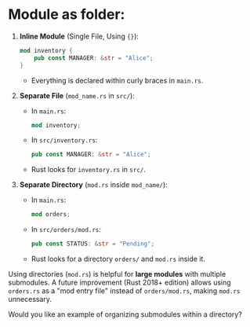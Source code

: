 # Module as folder:

1. **Inline Module** (Single File, Using `{}`):
   ```rust
   mod inventory {
       pub const MANAGER: &str = "Alice";
   }
   ```
   - Everything is declared within curly braces in `main.rs`.

2. **Separate File** (`mod_name.rs` in `src/`):
   - In `main.rs`:
     ```rust
     mod inventory;
     ```
   - In `src/inventory.rs`:
     ```rust
     pub const MANAGER: &str = "Alice";
     ```
   - Rust looks for `inventory.rs` in `src/`.

3. **Separate Directory** (`mod.rs` inside `mod_name/`):
   - In `main.rs`:
     ```rust
     mod orders;
     ```
   - In `src/orders/mod.rs`:
     ```rust
     pub const STATUS: &str = "Pending";
     ```
   - Rust looks for a directory `orders/` and `mod.rs` inside it.

Using directories (`mod.rs`) is helpful for **large modules** with multiple submodules. A future improvement (Rust 2018+ edition) allows using `orders.rs` as a "mod entry file" instead of `orders/mod.rs`, making `mod.rs` unnecessary.

Would you like an example of organizing submodules within a directory?
